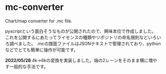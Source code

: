 # mc-converter
Chart/map converter for .mc file.

pyscriptという面白そうなものが公開されたので、興味本位で作成しました。
これを公開するにあたってライセンスの種類やリポジトリの命名規則などいろいろ調べました。
.mcの譜面ファイルはJSONテキストで管理されており、pythonなどでとても簡単に操作が可能です。


**2022/05/28**
4k→6kの変換を実装しました。端の2レーンをそのまま横に増やす一般的な手法です。
